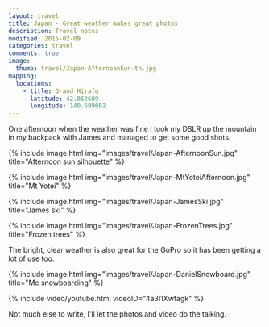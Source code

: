 ```yaml
---
layout: travel
title: Japan - Great weather makes great photos
description: Travel notes
modified: 2015-02-09
categories: travel
comments: true
image:
  thumb: travel/Japan-AfternoonSun-th.jpg
mapping:
  locations:
    - title: Grand Hirafu
      latitude: 42.862689
      longitude: 140.699082
---
```


One afternoon when the weather was fine I took my DSLR up the mountain in my backpack with James and managed to get some good shots.

{% include image.html img="images/travel/Japan-AfternoonSun.jpg" title="Afternoon sun silhouette" %}

{% include image.html img="images/travel/Japan-MtYoteiAfternoon.jpg" title="Mt Yotei" %}

{% include image.html img="images/travel/Japan-JamesSki.jpg" title="James ski" %}

{% include image.html img="images/travel/Japan-FrozenTrees.jpg" title="Frozen trees" %}

The bright, clear weather is also great for the GoPro so it has been getting a lot of use too.

{% include image.html img="images/travel/Japan-DanielSnowboard.jpg" title="Me snowboarding" %}

{% include video/youtube.html videoID="4a3I1Xwfagk" %}

Not much else to write, I'll let the photos and video do the talking.


